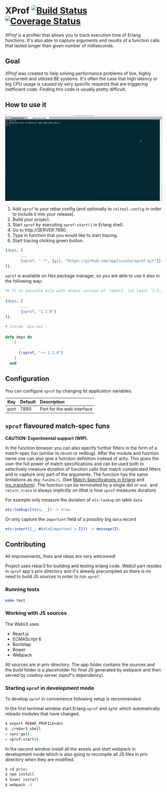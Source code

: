XProf [![Build Status](https://travis-ci.org/Appliscale/xprof.svg?branch=master)](https://travis-ci.org/Appliscale/xprof) [![Coverage Status](https://coveralls.io/repos/github/Appliscale/xprof/badge.svg?branch=master)](https://coveralls.io/github/Appliscale/xprof?branch=master)
=====

*XProf* is a profiler that allows you to track execution time of Erlang
functions. It's also able to capture arguments and results of a function calls
that lasted longer than given number of milliseconds.

## Goal

*XProf* was created to help solving performance problems of live, highly
concurrent and utilized BE systems. It's often the case that high latency or big
CPU usage is caused by very specific requests that are triggering
inefficient code. Finding this code is usually pretty difficult.

## How to use it

![Demo](xprof_demo.gif)

1. Add `xprof` to your rebar.config (and optionally to `reltool.config` in order to include it into your release).
2. Build your project.
3. Start `xprof` by executing `xprof:start()` in Erlang shell.
4. Go to http://SERVER:7890.
5. Type in function that you would like to start tracing.
6. Start tracing clicking green button.

```erlang
{deps, [
       ...
       {xprof, ".*", {git, "https://github.com/appliscale/xprof.git"}}
]}.
```

`xprof` is available on *Hex* package manager, so you are able to use it also in the following way:

```erlang
%% It is possible only with newest version of `rebar3` (at least `3.3.3`):

{deps, [
       ...
       {xprof, "1.1.0"}
]}.
```

```elixir
# Inside `mix.exs`:

defp deps do
    [
      ...
      {:xprof, "~> 1.1.0"}
    ]
  end
```

## Configuration

You can configure `xprof` by changing its application variables:

Key         | Default     | Description
:-----------|:------------|:-----------
port        |7890         |Port for the web interface

## `xprof` flavoured match-spec funs

**CAUTION: Experimental support (WIP).**

In the function browser you can also specify further filters in the form of a
match-spec fun (similar to recon or redbug). After the module and function name
one can also give a function definition instead of arity. This gives the user
the full power of match specifications and can be used both to selectively
measure duration of function calls that match complicated filters and to capture
only part of the arguments. The function has the same limitations as
`dbg:fun2ms/1`. (See
[Match Specifications in Erlang](http://erlang.org/doc/apps/erts/match_spec.html) and
[ms\_transform](http://erlang.org/doc/man/ms_transform.html)). The function can
be terminated by a single dot or `end.` and `return_trace` is always implicitly
on (that is how `xprof` measures duration)

For example only measure the duration of `ets:lookup` on table `data`

```erlang
ets:lookup([data, _]) -> true.
```

Or only capture the `important` field of a possibly big `data` record

```erlang
ets:insert([_, #data{important = I}]) -> message(I).
```

## Contributing

All improvements, fixes and ideas are very welcomed!

Project uses rebar3 for building and testing erlang code. WebUI part resides in
`xprof` app's priv directory and it's already precompiled so there is no need to
build JS sources in order to run `xprof`.

### Running tests

```bash
make test
```

### Working with JS sources

The WebUI uses

* React.js
* ECMAScript 6
* Bootstap
* Bower
* Webpack

All sources are in _priv_ directory. The _app_ folder contains the sources and
the _build_ folder is a placeholder for final JS generated by webpack and then
served by cowboy server (xprof's dependency).

### Starting `xprof` in development mode

To develop `xprof` in convenience following setup is recommended.

In the first terminal window start Erlang `xprof` and _sync_ which automatically
reloads modules that have changed.

```bash
$ export REBAR_PROFILE=dev
$ ./rebar3 shell
> sync:go().
> xprof:start().
```

In the second window install all the assets and start webpack in development
mode which is also going to recompile all JS files in priv directory when they
are modified.

```bash
$ cd priv;
$ npm install
$ bower install
$ webpack -d
```
